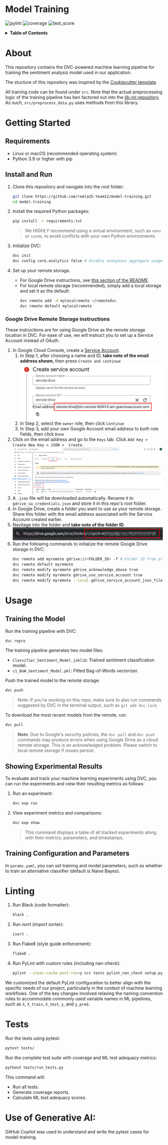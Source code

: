 # Model Training

![pylint](https://img.shields.io/badge/PyLint-10.00-brightgreen?logo=python&logoColor=white)
![coverage](https://img.shields.io/badge/Coverage-96-brightgreen?logo=python&logoColor=white)
![test_score](https://img.shields.io/badge/ML_Test_Score-98.3-brightgreen?logo=pytest)

<details>
  <summary><b>Table of Contents</b></summary>
  <ol>
    <li><a href="#about">About</a></li>
    <li>
      <a href="#getting-started">Getting Started</a>
      <ul>
         <li><a href="#Requirements">Requirements</a></li>
         <li><a href="#Install-and-run">Install and Run</a></li>
         <li><a href="#google-drive-remote-storage-instructions"> Google Drive Remote Storage instructions</a></li>
      </ul>
    </li>
    <li>
      <a href="#usage">Usage</a>
      <ul>
         <li><a href="#training-the-model">Training the model</a></li>
         <li><a href="#showing-experimental-results">Showing Experimental Results</a></li>
         <li><a href="#training-configuration-and-parameters">Training Configuration and Parameters</a></li>
      </ul>
    </li>
    <li><a href="#linting">Linting</a></li>
    <li><a href="#tests">Tests</a></li>
    <li><a href="#use-of-generative-ai">Use of Generative AI</a></li>
  </ol>
</details>

# About
This repository contains the DVC-powered machine learning pipeline for training the sentiment analysis model used in our application.

The stucture of this repository was inspired by the [Cookiecutter template](https://github.com/drivendataorg/cookiecutter-data-science/tree/master).

All training code can be found under `src`. Note that the actual preprocessing logic of the training pipeline has ben factored out into the [lib-ml repository](https://github.com/remla25-team12/lib-ml). As such, `src/preprocess_data.py` uses methods from this library.

<!-- TABLE OF CONTENTS -->


# Getting Started

## Requirements

- Linux or macOS (recommended operating system)
- Python 3.9 or higher with pip

## Install and Run

1. Clone this repository and navigate into the root folder:

   ```bash
   git clone https://github.com/remla25-team12/model-training.git
   cd model-training
   ```

2. Install the required Python packages:

   ```bash
   pip install -r requirements.txt
   ```

   > We HIGHLY recommend using a virtual environment, such as `venv` or `conda`, to avoid conflicts with your own Python environments.

3. Initialize DVC:
   ```bash
   dvc init
   dvc config core.analytics false # disable anonymous aggregate usage analytics
   ```

4. Set up your remote storage. 
   - For Google Drive instructions, see [this section of the README](#google-drive-remote-storage-instructions).
   - For local remote storage (recommended), simply add a local storage and set it as the default:
      ```bash
      dvc remote add -d mylocalremote ~/remotedvc
      dvc remote default mylocalremote
      ```

### Google Drive Remote Storage instructions
These instructions are for using Google Drive as the remote storage location in DVC. For ease of use, we will instruct you to set up a Service Account instead of OAuth.
1. In Google Cloud Console, create a [Service Account](https://cloud.google.com/iam/docs/service-accounts-create#creating).
   1. In Step 1, after choosing a name and ID, **take note of the email address shown**, then press `Create and continue`\
      ![alt text](imgs/sa_email.png)
   2. In Step 2, select the `owner` role, then click `Continue`
   3. In Step 3, add your own Google Account email address to _both_ role fields, then click `Done`
2. Click on the email address and go to the `Keys` tab. Click `Add Key > Create New Key > JSON >  Create`.
   ![Add key for service account](imgs/sa_key.png)
3. A `.json` file will be downloaded automatically. Rename it to `gdrive_sa_credentials.json` and store it in this repo's root folder.
4. In Google Drive, create a folder you want to use as your remote storage.
   Share this folder with the email address associated with the Service Account created earlier.
5. Navitage into the folder and **take note of the folder ID**.
   ![Google Drive folder ID](imgs/gdrive_folder_id.png)
6. Run the following commands to initialize the remote Google Drive storage in DVC:
   ```bash
   dvc remote add myremote gdrive://<FOLDER_ID> -f # Folder ID from previous step
   dvc remote default myremote
   dvc remote modify myremote gdrive_acknowledge_abuse true
   dvc remote modify myremote gdrive_use_service_account true
   dvc remote modify myremote --local gdrive_service_account_json_file_path gdrive_sa_credentials.json # The Service Account key downloaded earlier
      ```

# Usage
## Training the Model

Run the training pipeline with DVC:

```bash
dvc repro
```
The training pipeline generates two model files:

- `Classifier_Sentiment_Model.joblib`: Trained sentiment classification model.
- `c1_BoW_Sentiment_Model.pkl`: Fitted Bag-of-Words vectorizer.

Push the trained model to the remote storage:

```bash
dvc push
```

> Note: If you're working on this repo, make sure to also run commands suggested by DVC in the terminal output, such as `git add dvc.lock`.

To download the most recent models from the remote, run:

```bash
dvc pull
```

> **Note**: Due to Google's security policies, the `dvc pull` and `dvc push` commands may produce errors when using Google Drive as a cloud remote storage. This is an acknowledged problem. Please switch to local remote storage if issues persist.


## Showing Experimental Results

To evaluate and track your machine learning experiments using DVC, you can run the experiments and view their resulting metrics as follows:

1. Run an experiment:

   ```bash
   dvc exp run
   ```

2. View experiment metrics and comparisons:

   ```bash
   dvc exp show
   ```

   > This command displays a table of all tracked experiments along with their metrics, parameters, and timestamps.

## Training Configuration and Parameters
In `params.yaml`, you can set training and model parameters, such as whether to train an alternative classifier (default is Naive Bayes).

# Linting

1. Run Black (code formatter):

   ```bash
   black .
   ```

2. Run isort (import sorter):

   ```bash
   isort .
   ```

3. Run Flake8 (style guide enforcement):

   ```bash
   flake8 .
   ```

4. Run PyLint with custom rules (including nan-check):

   ```bash
   pylint --clear-cache-post-run=y src tests pylint_nan_check setup.py
   ```

We customized the default PyLint configuration to better align with the specific needs of our project, particularly in the context of machine learning workflows. One of the key changes involved relaxing the naming convention rules to accommodate commonly used variable names in ML pipelines, such as `X`, `X_train`, `X_test`, `y`, and `y_pred`.

# Tests

Run the tests using pytest:

```bash
pytest tests/
```

Run the complete test suite with coverage and ML test adequacy metrics:

```bash
python3 tests/run_tests.py
```

This command will:

- Run all tests.
- Generate coverage reports.
- Calculate ML test adequacy scores.


# Use of Generative AI:

GitHub Copilot was used to understand and write the pytest cases for model-training.

